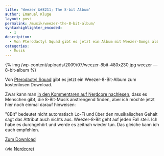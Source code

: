 ```yaml
---
title: 'Weezer &#8211; The 8-bit Album'
author: Emanuel Kluge
layout: post
permalink: /musik/weezer-the-8-bit-album/
syntaxhighlighter_encoded:
  - 1
description:
  - Von Pterodactyl Squad gibt es jetzt ein Album mit Weezer-Songs als 8-Bit-Remix. Cooler Scheiß.
categories:
  - Musik
---
```


{% img /wp-content/uploads/2009/07/weezer-8bit-480x230.jpg weezer &mdash; 8-bit-album %}

Von [Pterodactyl Squad][ptesquad] gibt es jetzt ein <span lang="en">Weezer-8-Bit-Album</span> zum kostenlosen Download.

Zwar kann man [in den Kommentaren auf <span lang="en">Nerdcore</span> nachlesen][nerdcore_comment], dass es Menschen gibt, die 8-Bit-Musik anstrengend finden, aber ich möchte jetzt hier noch einmal darauf hinweisen:

"8Bit" bedeutet nicht automatisch Lo-Fi und über den musikalischen Gehalt sagt das Attribut auch nichts aus. Weezer-8-Bit geht auf jeden Fall steil. Ich habe es durchgehört und werde es zeitnah wieder tun. Das gleiche kann ich euch empfehlen.

[Zum Download][ptesquad]

(via [Nerdcore][nerdcore])

[ptesquad]: http://www.ptesquad.com/more/pte018.html
[nerdcore_comment]: http://www.nerdcore.de/wp/2009/07/21/weezer-the-8-bit-album/#comment-883963
[nerdcore]: http://www.nerdcore.de/wp/2009/07/21/weezer-the-8-bit-album/
